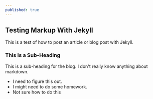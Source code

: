 ```yaml
---
published: true
---
```


## Testing Markup With Jekyll

This is a test of how to post an article or blog post with Jekyll.

### This Is a Sub-Heading

This is a sub-heading for the blog.  I don't really know anything about markdown.

- I need to figure this out.
- I might need to do some homework.
- Not sure how to do this
